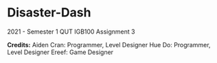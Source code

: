 # Disaster-Dash
2021 - Semester 1
QUT IGB100 Assignment 3

**Credits:**
Aiden Cran: Programmer, Level Designer
Hue Do: Programmer, Level Designer
Ereef: Game Designer
